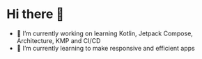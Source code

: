# Hi there 👋

- 🔭 I’m currently working on learning Kotlin, Jetpack Compose, Architecture, KMP and CI/CD
- 🌱 I’m currently learning to make responsive and efficient apps

<!--
**AdeebaKhan01/AdeebaKhan01** is a ✨ _special_ ✨ repository because its `README.md` (this file) appears on your GitHub profile.

Here are some ideas to get you started:

- 🔭 I’m currently working on ...
- 🌱 I’m currently learning to ...
- 👯 I’m looking to collaborate on ...
- 🤔 I’m looking for help with ...
- 💬 Ask me about ...
- 📫 How to reach me: ...
- 😄 Pronouns: ...
- ⚡ Fun fact: ...
-->
